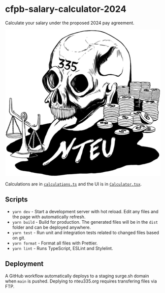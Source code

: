 # cfpb-salary-calculator-2024

Calculate your salary under the proposed 2024 pay agreement.

![nteu-335-skull](public/img/nteu-335-skull-logo.jpg)

Calculations are in [`calculations.ts`](src/calculations.ts) and the UI is in [`Calculator.tsx`](src/pages/Calculator.tsx).

## Scripts

- `yarn dev` - Start a development server with hot reload. Edit any files and the page with automatically refresh.
- `yarn build` - Build for production. The generated files will be in the `dist` folder and can be deployed anywhere.
- `yarn test` - Run unit and integration tests related to changed files based on git.
- `yarn format` - Format all files with Prettier.
- `yarn lint` - Runs TypeScript, ESLint and Stylelint.

## Deployment

A GitHub workflow automatically deploys to a staging surge.sh domain when `main` is pushed. Deplying to nteu335.org requires transfering files via FTP.
